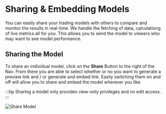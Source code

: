 # Sharing & Embedding Models

You can easily share your trading models with others to compare and monitor the results in real-time. We handle the fetching of data, calculationg of live metrics all for you. This allows you to send the model to viewers who may want to see model performance.

## Sharing the Model

To share an individual model, click on the **Share** Button to the right of the Nav. From there you are able to select whether or no you want to generate a preview link and / or generate and embed link. Easily switching them on and off will allow you to share and embed the model wherever you like.

:::tip
Sharing a model only provides view-only privileges and no edit access.
:::

![Share Model](/img/live/share-model.png)


